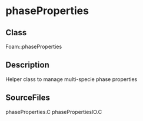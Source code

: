 # phaseProperties 
## Class
Foam::phaseProperties

## Description
Helper class to manage multi-specie phase properties

## SourceFiles
phaseProperties.C
phasePropertiesIO.C

